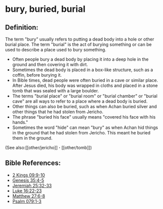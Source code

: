 # bury, buried, burial #

## Definition: ##

The term "bury" usually refers to putting a dead body into a hole or other burial place. The term "burial" is the act of burying something or can be used to describe a place used to bury something.

* Often people bury a dead body by placing it into a deep hole in the ground and then covering it with dirt.
* Sometimes the dead body is placed in a box-like structure, such as a coffin, before burying it.
* In Bible times, dead people were often buried in a cave or similar place. After Jesus died, his body was wrapped in cloths and placed in a stone tomb that was sealed with a large boulder.
* The terms "burial place" or "burial room" or "burial chamber" or "burial cave" are all ways to refer to a place where a dead body is buried.
* Other things can also be buried, such as when Achan buried silver and other things that he had stolen from Jericho.
* The phrase "buried his face" usually means "covered his face with his hands."
* Sometimes the word "hide" can mean "bury" as when Achan hid things in the ground that he had stolen from Jericho. This meant he buried them in the ground.

(See also:[[other/jericho]] **·** [[other/tomb]])

## Bible References: ##

* [2 Kings 09:9-10](en/tn/2ki/help/09/09)
* [Genesis 35:4-5](en/tn/gen/help/35/04)
* [Jeremiah 25:32-33](en/tn/jer/help/25/32)
* [Luke 16:22-23](en/tn/luk/help/16/22)
* [Matthew 27:6-8](en/tn/mat/help/27/06)
* [Psalm 079:1-3](en/tn/psa/help/79/01)
